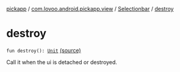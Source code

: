 [pickapp](../../index.md) / [com.lovoo.android.pickapp.view](../index.md) / [Selectionbar](index.md) / [destroy](./destroy.md)

# destroy

`fun destroy(): `[`Unit`](https://kotlinlang.org/api/latest/jvm/stdlib/kotlin/-unit/index.html) [(source)](https://github.com/lovoo/android-pickpic/blob/master/pickapp/src/main/kotlin/com/lovoo/android/pickapp/view/Selectionbar.kt#L139)

Call it when the ui is detached or destroyed.

